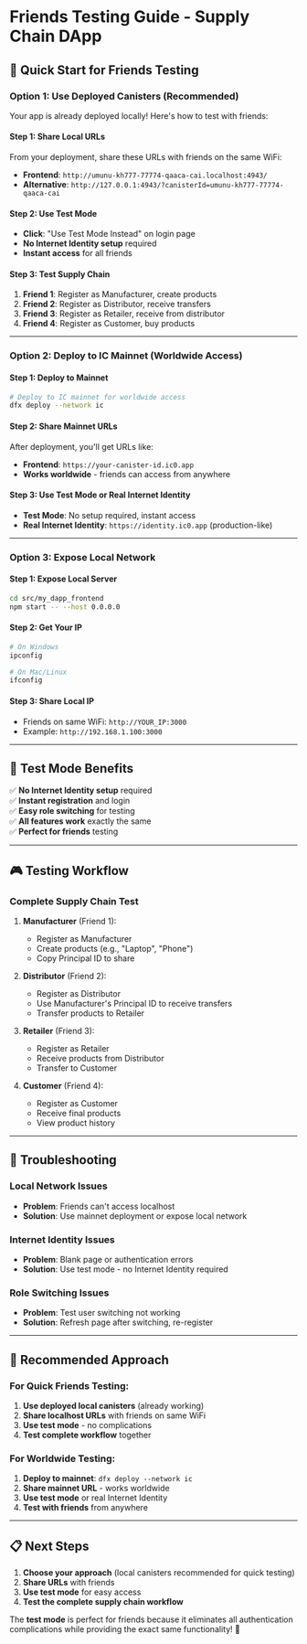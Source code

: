 # Friends Testing Guide - Supply Chain DApp

## 🎯 **Quick Start for Friends Testing**

### **Option 1: Use Deployed Canisters (Recommended)**

Your app is already deployed locally! Here's how to test with friends:

#### **Step 1: Share Local URLs**
From your deployment, share these URLs with friends on the same WiFi:
- **Frontend**: `http://umunu-kh777-77774-qaaca-cai.localhost:4943/`
- **Alternative**: `http://127.0.0.1:4943/?canisterId=umunu-kh777-77774-qaaca-cai`

#### **Step 2: Use Test Mode**
- **Click**: "Use Test Mode Instead" on login page
- **No Internet Identity setup** required
- **Instant access** for all friends

#### **Step 3: Test Supply Chain**
1. **Friend 1**: Register as Manufacturer, create products
2. **Friend 2**: Register as Distributor, receive transfers  
3. **Friend 3**: Register as Retailer, receive from distributor
4. **Friend 4**: Register as Customer, buy products

---

### **Option 2: Deploy to IC Mainnet (Worldwide Access)**

#### **Step 1: Deploy to Mainnet**
```bash
# Deploy to IC mainnet for worldwide access
dfx deploy --network ic
```

#### **Step 2: Share Mainnet URLs**
After deployment, you'll get URLs like:
- **Frontend**: `https://your-canister-id.ic0.app`
- **Works worldwide** - friends can access from anywhere

#### **Step 3: Use Test Mode or Real Internet Identity**
- **Test Mode**: No setup required, instant access
- **Real Internet Identity**: `https://identity.ic0.app` (production-like)

---

### **Option 3: Expose Local Network**

#### **Step 1: Expose Local Server**
```bash
cd src/my_dapp_frontend
npm start -- --host 0.0.0.0
```

#### **Step 2: Get Your IP**
```bash
# On Windows
ipconfig

# On Mac/Linux  
ifconfig
```

#### **Step 3: Share Local IP**
- Friends on same WiFi: `http://YOUR_IP:3000`
- Example: `http://192.168.1.100:3000`

---

## 🧪 **Test Mode Benefits**

✅ **No Internet Identity setup** required  
✅ **Instant registration** and login  
✅ **Easy role switching** for testing  
✅ **All features work** exactly the same  
✅ **Perfect for friends** testing  

---

## 🎮 **Testing Workflow**

### **Complete Supply Chain Test**

1. **Manufacturer** (Friend 1):
   - Register as Manufacturer
   - Create products (e.g., "Laptop", "Phone")
   - Copy Principal ID to share

2. **Distributor** (Friend 2):
   - Register as Distributor  
   - Use Manufacturer's Principal ID to receive transfers
   - Transfer products to Retailer

3. **Retailer** (Friend 3):
   - Register as Retailer
   - Receive products from Distributor
   - Transfer to Customer

4. **Customer** (Friend 4):
   - Register as Customer
   - Receive final products
   - View product history

---

## 🔧 **Troubleshooting**

### **Local Network Issues**
- **Problem**: Friends can't access localhost
- **Solution**: Use mainnet deployment or expose local network

### **Internet Identity Issues**  
- **Problem**: Blank page or authentication errors
- **Solution**: Use test mode - no Internet Identity required

### **Role Switching Issues**
- **Problem**: Test user switching not working
- **Solution**: Refresh page after switching, re-register

---

## 🚀 **Recommended Approach**

### **For Quick Friends Testing**:
1. **Use deployed local canisters** (already working)
2. **Share localhost URLs** with friends on same WiFi
3. **Use test mode** - no complications
4. **Test complete workflow** together

### **For Worldwide Testing**:
1. **Deploy to mainnet**: `dfx deploy --network ic`
2. **Share mainnet URL** - works worldwide
3. **Use test mode** or real Internet Identity
4. **Test with friends** from anywhere

---

## 📋 **Next Steps**

1. **Choose your approach** (local canisters recommended for quick testing)
2. **Share URLs** with friends
3. **Use test mode** for easy access
4. **Test the complete supply chain workflow**

The **test mode** is perfect for friends because it eliminates all authentication complications while providing the exact same functionality! 🎉 